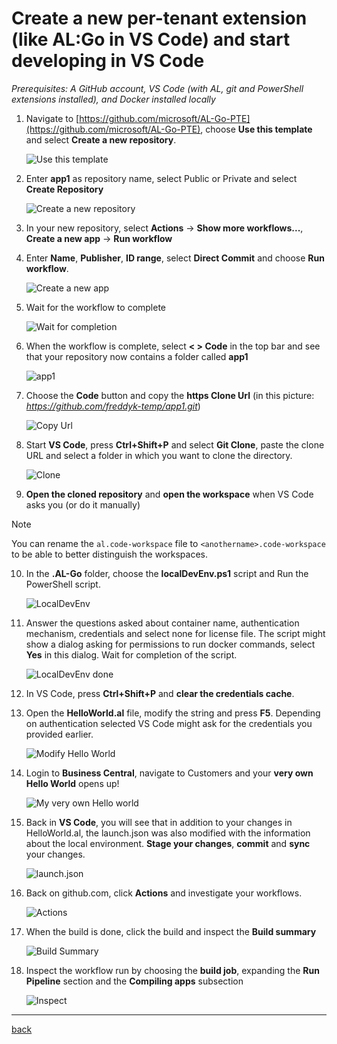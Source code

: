 # Create a new per-tenant extension (like AL:Go in VS Code) and start developing in VS Code

*Prerequisites: A GitHub account, VS Code (with AL, git and PowerShell extensions installed), and Docker installed locally*

1. Navigate to [https://github.com/microsoft/AL-Go-PTE](https://github.com/microsoft/AL-Go-PTE), choose **Use this template** and select **Create a new repository**.

   ![Use this template](https://github.com/user-attachments/assets/78acdaf2-7144-4a58-88da-933a875e6c87)

1. Enter **app1** as repository name, select Public or Private and select **Create Repository**

   ![Create a new repository](https://github.com/user-attachments/assets/f82d3387-dc81-41d2-8fd5-6fc8ff78c574)

1. In your new repository, select **Actions** -> **Show more workflows...**, **Create a new app** -> **Run workflow**

1. Enter **Name**, **Publisher**, **ID range**, select **Direct Commit** and choose **Run workflow**.

   ![Create a new app](https://github.com/user-attachments/assets/3a955943-80cc-48a9-9958-d8c2b3132ac5)

1. Wait for the workflow to complete

   ![Wait for completion](https://github.com/user-attachments/assets/b9e463b4-c282-45e6-94fc-b0d52fd23270)

1. When the workflow is complete, select **< > Code** in the top bar and see that your repository now contains a folder called **app1**

   ![app1](https://github.com/user-attachments/assets/b119b33a-7ab2-4605-91d6-669ce4b71fc7)

1. Choose the **Code** button and copy the **https Clone Url** (in this picture: *https://github.com/freddyk-temp/app1.git*)

   ![Copy Url](https://github.com/user-attachments/assets/469c4f1b-9991-40e9-88a3-f306819845d6)

1. Start **VS Code**, press **Ctrl+Shift+P** and select **Git Clone**, paste the clone URL and select a folder in which you want to clone the directory.

   ![Clone](https://github.com/user-attachments/assets/48062828-b41d-4ff4-943b-ceb3a9b58fe3)

1. **Open the cloned repository** and **open the workspace** when VS Code asks you (or do it manually)

> [!NOTE]
> You can rename the `al.code-workspace` file to `<anothername>.code-workspace` to be able to better distinguish the workspaces.

10. In the **.AL-Go** folder, choose the **localDevEnv.ps1** script and Run the PowerShell script.

    ![LocalDevEnv](https://github.com/user-attachments/assets/1b5f9304-bae0-4aba-a72d-358c266a5c94)

01. Answer the questions asked about container name, authentication mechanism, credentials and select none for license file. The script might show a dialog asking for permissions to run docker commands, select **Yes** in this dialog. Wait for completion of the script.

    ![LocalDevEnv done](https://github.com/user-attachments/assets/9fd335d7-34cb-413e-9d33-3664fee93e80)

01. In VS Code, press **Ctrl+Shift+P** and **clear the credentials cache**.

01. Open the **HelloWorld.al** file, modify the string and press **F5**. Depending on authentication selected VS Code might ask for the credentials you provided earlier.

    ![Modify Hello World](https://github.com/user-attachments/assets/87826e3b-1717-4f19-a69b-b61bf7092141)

01. Login to **Business Central**, navigate to Customers and your **very own Hello World** opens up!

    ![My very own Hello world](https://github.com/user-attachments/assets/ffb0540b-a80e-4186-a280-9ae3a509c89c)

01. Back in **VS Code**, you will see that in addition to your changes in HelloWorld.al, the launch.json was also modified with the information about the local environment. **Stage your changes**, **commit** and **sync** your changes.

    ![launch.json](https://github.com/user-attachments/assets/e2baf584-12bf-4bd9-ab68-9d1210bab70c)

01. Back on github.com, click **Actions** and investigate your workflows.

    ![Actions](https://github.com/user-attachments/assets/505f63f0-d782-409b-8fd2-be3a9ea969cc)

01. When the build is done, click the build and inspect the **Build summary**

    ![Build Summary](https://github.com/user-attachments/assets/688d814b-758f-4d49-a15a-02700f595a24)

01. Inspect the workflow run by choosing the **build job**, expanding the **Run Pipeline** section and the **Compiling apps** subsection

    ![Inspect](https://github.com/user-attachments/assets/6db47088-bc21-4613-bd0f-609117ee2698)

______________________________________________________________________

[back](../README.md)
